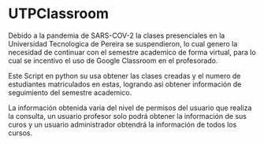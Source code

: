 # UTPClassroom

Debido a la pandemia de SARS-COV-2 la clases presenciales en la Universidad Tecnologica de Pereira se suspendieron, lo cual genero la necesidad de continuar con el semestre academico de forma virtual, para lo cual se incentivo el uso de Google Classroom en el profesorado. 

Este Script en python su usa obtener las clases creadas y el numero de estudiantes matriculados en estas, logrando asi obtener información de seguimiento del semestre academico.

La información obtenida varia del nivel de permisos del usuario que realiza la consulta, un usuario profesor solo podrá obtener la información de sus curos y un usuario administrador obtendrá la información de todos los cursos.





